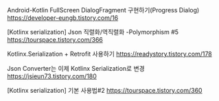
Android-Kotlin FullScreen DialogFragment 구현하기(Progress Dialog)
https://developer-eungb.tistory.com/16



[Kotlinx serialization] Json 직렬화/역직렬화 -Polymorphism #5
https://tourspace.tistory.com/366


Kotlinx.Serialization + Retrofit 사용하기
https://readystory.tistory.com/178

Json Converter는 이제 Kotlinx Serialization로 변경
https://jsieun73.tistory.com/180

[Kotlinx serialization] 기본 사용법#2
https://tourspace.tistory.com/360
